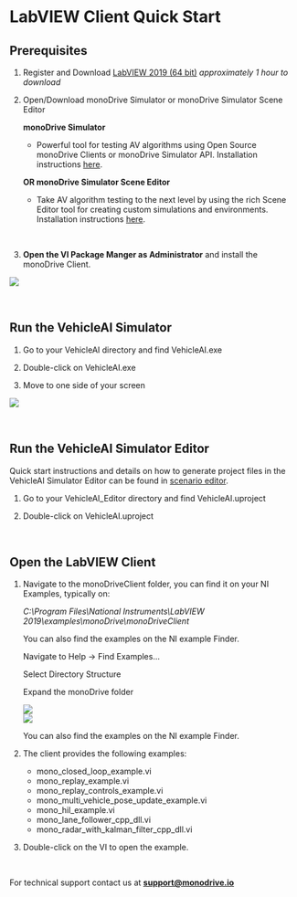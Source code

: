 # LabVIEW Client Quick Start

## Prerequisites 

1. Register and Download [LabVIEW 2019 (64 bit)](https://www.ni.com/en-us/support/downloads/software-products/download.labview.html#329483) *approximately 1 hour to download*

1. Open/Download monoDrive Simulator or monoDrive Simulator Scene Editor

    **monoDrive Simulator** 

    - Powerful tool for testing AV algorithms using Open Source monoDrive Clients or monoDrive Simulator API. Installation instructions [here](../../Simulator.md).

    **OR monoDrive Simulator Scene Editor**

    - Take AV algorithm testing to the next level by using the rich Scene Editor tool for creating custom simulations and environments. Installation instructions [here](../../Scenario_editor.md).
    <p>&nbsp;</p>


1. **Open the VI Package Manger as Administrator** and install the monoDrive Client.

<div class="img_container">
    <img class='lg_img' src="../imgs/prereq.png"/>
</div>

<p>&nbsp;</p>


## Run the VehicleAI Simulator

1. Go to your VehicleAI directory and find VehicleAI.exe

2. Double-click on VehicleAI.exe

3. Move to one side of your screen

<div class="img_container">
    <img class='lg_img' src="../imgs/runVehicleAI.png"/>
</div>

<p>&nbsp;</p>


## Run the VehicleAI Simulator Editor
Quick start instructions and details on how to generate project files in the VehicleAI Simulator Editor can be found in [scenario editor](../../Scenario_editor.md).

1. Go to your VehicleAI_Editor directory and find VehicleAI.uproject


1. Double-click on VehicleAI.uproject

<p>&nbsp;</p>

## Open the LabVIEW Client

1. Navigate to the monoDriveClient folder, you can find it on your NI Examples, typically on:

    *C:\Program Files\National Instruments\LabVIEW 2019\examples\monoDrive\monoDriveClient* 

    You can also find the examples on the NI example Finder.

    Navigate to Help -> Find Examples...

    Select Directory Structure

    Expand the monoDrive folder


    <div class="img_container">
    <img class='lg_img' src="../imgs/find_examples.png"/>
    </div>

    <div class="img_container">
    <img class='lg_img' src="../imgs/find_examples2.png"/>
    </div>


    You can also find the examples on the NI example Finder.

2. The client provides the following examples:

    - mono_closed_loop_example.vi
    - mono_replay_example.vi
    - mono_replay_controls_example.vi
    - mono_multi_vehicle_pose_update_example.vi
    - mono_hil_example.vi
    - mono_lane_follower_cpp_dll.vi
    - mono_radar_with_kalman_filter_cpp_dll.vi

3. Double-click on the VI to open the example.


<p>&nbsp;</p>


For technical support contact us at <b>support@monodrive.io</b>
<p>&nbsp;</p>
